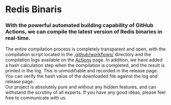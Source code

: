 # Redis Binaris
### With the powerful automated building capability of GitHub Actions, we can compile the latest version of Redis binaries in real-time. 
The entire compilation process is completely transparent and open, with the compilation script located in the [.github/workflows/](https://github.com/tran4774/redis-binaries/tree/main/.github/workflows) directory and the compilation logs available on the [Actions](https://github.com/tran4774/redis-binaries/actions) page. In addition, we have added a hash calculation step when the compilation is completed, and the result is printed in the log. This is unmodifiable and recorded in the release page. You can verify the hash value of the downloaded file against the log and release page.  
Our project is absolutely pure and without any hidden features, and can withstand the scrutiny of all experts. If you have any good ideas, please feel free to communicate with us.  
